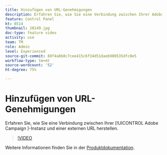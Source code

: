 ```yaml
---
title: Hinzufügen von URL-Genehmigungen
description: Erfahren Sie, wie Sie eine Verbindung zwischen Ihrer Adobe Campaign --Instanz und einer externen URL herstellen.
feature: Control Panel
kt: 8514
thumbnail: 28149.jpg
doc-type: feature video
activity: use
team: TM
role: Admin
level: Experienced
source-git-commit: 88f4a8b0c7cee415c6f34d51daeb980535dfc0e5
workflow-type: tm+mt
source-wordcount: '52'
ht-degree: 75%

---
```


# Hinzufügen von URL-Genehmigungen

Erfahren Sie, wie Sie eine Verbindung zwischen Ihrer [!UICONTROL Adobe Campaign ]-Instanz und einer externen URL herstellen.

>[!VIDEO](https://video.tv.adobe.com/v/28149?quality=12)

Weitere Informationen finden Sie in der [Produktdokumentation](https://experienceleague.adobe.com/docs/control-panel/using/instances-settings/url-permissions.html?lang=de).

